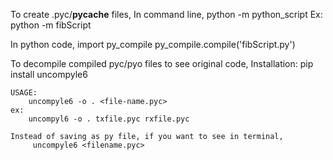 To create .pyc/__pycache__ files,
    In command line,
          python -m python_script
      Ex: python -m fibScript

In python code,
    import py_compile
    py_compile.compile('fibScript.py')


To decompile compiled pyc/pyo files to see original code,
    Installation:
        pip install uncompyle6

    USAGE:
        uncompyle6 -o . <file-name.pyc>
    ex:
        uncompyl6 -o . txfile.pyc rxfile.pyc

    Instead of saving as py file, if you want to see in terminal,
         uncompyle6 <filename.pyc>
